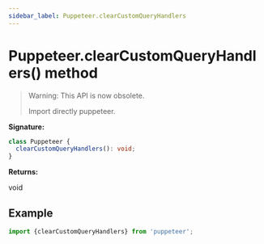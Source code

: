 ```yaml
---
sidebar_label: Puppeteer.clearCustomQueryHandlers
---
```


# Puppeteer.clearCustomQueryHandlers() method

> Warning: This API is now obsolete.
>
> Import directly puppeteer.

**Signature:**

```typescript
class Puppeteer {
  clearCustomQueryHandlers(): void;
}
```

**Returns:**

void

## Example

```ts
import {clearCustomQueryHandlers} from 'puppeteer';
```
